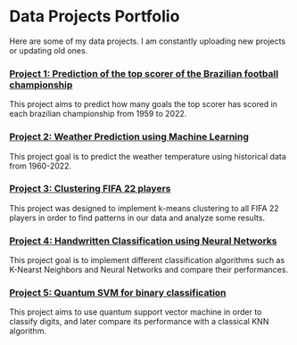 # Data Projects Portfolio

Here are some of my data projects. I am constantly uploading new projects or updating old ones.

### [Project 1: Prediction of the top scorer of the Brazilian football championship](https://github.com/igorcruz91/igor_portfolio/tree/main/Project%201%20Prediction%20of%20the%20top%20scorer%20of%20the%20Brazilian%20football%20championship)

This project aims to predict how many goals the top scorer has scored in each brazilian championship from 1959 to 2022.


### [Project 2: Weather Prediction using Machine Learning](https://github.com/igorcruz91/igor_portfolio/tree/main/Project%202%20Weather%20Prediction)

This project goal is to predict the weather temperature using historical data from 1960-2022.


### [Project 3: Clustering FIFA 22 players](https://github.com/igorcruz91/igor_portfolio/tree/main/Project%203)

This project was designed to implement k-means clustering to all FIFA 22 players in order to find patterns in our data and analyze some results.


### [Project 4: Handwritten Classification using Neural Networks](https://github.com/igorcruz91/igor_portfolio/tree/main/Project%204%20Neural%20Networks)

This project goal is to implement different classification algorithms such as K-Nearst Neighbors and Neural Networks and compare their performances.

### [Project 5: Quantum SVM for binary classification](https://github.com/igorcruz91/igor_portfolio/tree/main/Project%205%20QSVM)
This project aims to use quantum support vector machine in order to classify digits, and later compare its performance with a classical KNN algorithm.
